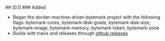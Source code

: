 ## [0.1]
### Added

* Began the docker-machine-driver-bytemark project with the following flags:
  bytemark-cores, bytemark-disk-grade, bytemark-disk-size, bytemark-image,
  bytemark-memory, bytemark-token, bytemark-zone
* Builds with travis and releases through
  [github releases][github-dmdb-releases]

[github-dmdb-releases]: https://github.com/BytemarkHosting/docker-machine-driver-bytemark/releases
